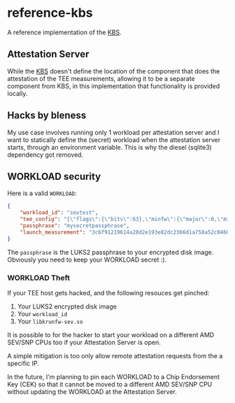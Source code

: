 # reference-kbs

A reference implementation of the [KBS](https://github.com/confidential-containers/kbs/).

## Attestation Server

While the [KBS](https://github.com/confidential-containers/kbs/) doesn't define the location of the component that does the attestation of the TEE measurements, allowing it to be a separate component from KBS, in this implementation that functionality is provided locally.

## Hacks by bleness

My use case involves running only 1 workload per attestation server and I want to
statically define the (secret) workload when the attestation server starts,
through an environment variable. This is why the diesel (sqlite3) dependency got removed.

## WORKLOAD security

Here is a valid `WORKLOAD`:

```json
{
    "workload_id": "sevtest",
    "tee_config": "{\"flags\":{\"bits\":63},\"minfw\":{\"major\":0,\"minor\":0}}",
    "passphrase": "mysecretpassphrase",
    "launch_measurement": "3c6f91219614a28d2e193e82dc2366d1a758a52c04607999b5b8ff9216304c97"
}
```

The `passphrase` is the LUKS2 passphrase to your encrypted disk image. 
Obviously you need to keep your WORKLOAD secret :).

### WORKLOAD Theft

If your TEE host gets hacked, and the following resouces get pinched:

1. Your LUKS2 encrypted disk image
2. Your `workload_id`
3. Your `libkrunfw-sev.so`

It is possible to for the hacker to start your workload on a different AMD SEV/SNP CPUs too if
your Attestation Server is open. 

A simple mitigation is too only allow remote attestation requests from the a specific IP.

In the future, I'm planning to pin each WORKLOAD to a Chip Endorsement Key (CEK) so that it 
cannot be moved to a different AMD SEV/SNP CPU without updating the WORKLOAD at the
Attestation Server.

